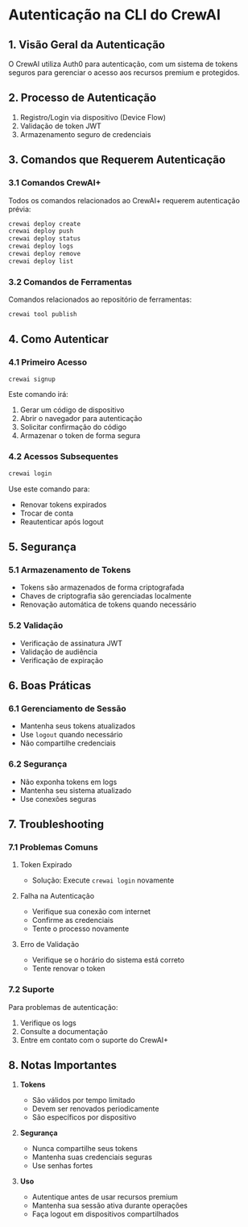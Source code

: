 # Autenticação na CLI do CrewAI

## 1. Visão Geral da Autenticação
O CrewAI utiliza Auth0 para autenticação, com um sistema de tokens seguros para gerenciar o acesso aos recursos premium e protegidos.

## 2. Processo de Autenticação
1. Registro/Login via dispositivo (Device Flow)
2. Validação de token JWT
3. Armazenamento seguro de credenciais

## 3. Comandos que Requerem Autenticação

### 3.1 Comandos CrewAI+
Todos os comandos relacionados ao CrewAI+ requerem autenticação prévia:
```bash
crewai deploy create
crewai deploy push
crewai deploy status
crewai deploy logs
crewai deploy remove
crewai deploy list
```

### 3.2 Comandos de Ferramentas
Comandos relacionados ao repositório de ferramentas:
```bash
crewai tool publish
```

## 4. Como Autenticar

### 4.1 Primeiro Acesso
```bash
crewai signup
```
Este comando irá:
1. Gerar um código de dispositivo
2. Abrir o navegador para autenticação
3. Solicitar confirmação do código
4. Armazenar o token de forma segura

### 4.2 Acessos Subsequentes
```bash
crewai login
```
Use este comando para:
- Renovar tokens expirados
- Trocar de conta
- Reautenticar após logout

## 5. Segurança

### 5.1 Armazenamento de Tokens
- Tokens são armazenados de forma criptografada
- Chaves de criptografia são gerenciadas localmente
- Renovação automática de tokens quando necessário

### 5.2 Validação
- Verificação de assinatura JWT
- Validação de audiência
- Verificação de expiração

## 6. Boas Práticas

### 6.1 Gerenciamento de Sessão
- Mantenha seus tokens atualizados
- Use `logout` quando necessário
- Não compartilhe credenciais

### 6.2 Segurança
- Não exponha tokens em logs
- Mantenha seu sistema atualizado
- Use conexões seguras

## 7. Troubleshooting

### 7.1 Problemas Comuns
1. Token Expirado
   - Solução: Execute `crewai login` novamente

2. Falha na Autenticação
   - Verifique sua conexão com internet
   - Confirme as credenciais
   - Tente o processo novamente

3. Erro de Validação
   - Verifique se o horário do sistema está correto
   - Tente renovar o token

### 7.2 Suporte
Para problemas de autenticação:
1. Verifique os logs
2. Consulte a documentação
3. Entre em contato com o suporte do CrewAI+

## 8. Notas Importantes

1. **Tokens**
   - São válidos por tempo limitado
   - Devem ser renovados periodicamente
   - São específicos por dispositivo

2. **Segurança**
   - Nunca compartilhe seus tokens
   - Mantenha suas credenciais seguras
   - Use senhas fortes

3. **Uso**
   - Autentique antes de usar recursos premium
   - Mantenha sua sessão ativa durante operações
   - Faça logout em dispositivos compartilhados
